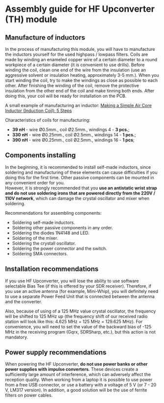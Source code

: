 # Assembly guide for HF Upconverter (TH) module

## Manufacture of inductors
In the process of manufacturing this module, you will have to manufacture the inductors yourself for the used highpass / lowpass filters. Coils are made by winding an enameled copper wire of a certain diameter to a round workpiece of a certain diameter (it is convenient to use drills). Before winding the coil, clean one end of the wire from the insulation (use an aggressive solvent or insulation heating, approximately
3-5 mm.). When you start winding the coil, try to make the windings as close as possible to each other. After finishing the winding of the coil, remove the protective insulation from the other end of the coil and make tinning both ends. After doing this, your coil will be ready for installation on the PCB.

A small example of manufacturing an inductor: [Making a Simple Air Core Inductor (Induction Coil): 5 Steps]

Characteristics of coils for manufacturing:  
- **39 nH** - wire Ø0.5mm., coil Ø2.5mm., windings 4 - **3 pcs.**;  
- **330 nH** - wire Ø0.25mm., coil Ø2.5mm., windings 14 - **1 pcs.**;  
- **390 nH** - wire Ø0.25mm., coil Ø2.5mm., windings 16 - **1 pcs**;  

## Components installing 
In the beginning, it is recommended to install self-made inductors, since soldering and manufacturing of these elements can cause difficulties if you doing this for the first time. Other passive components can be mounted in any convenient order for you.  
However, it is strongly recommended that you **use an antistatic wrist strap and do not use soldering irons that are powered directly from the 220V / 110V network**, which can damage the crystal oscillator and mixer when soldering.

Recommendations for assembling components:

- Soldering self-made inductors.
- Soldering other passive components in any order.
- Soldering the diodes 1N4148 and LED.
- Soldering of the mixer.
- Soldering the crystall oscillator.
- Soldering the power connector and the switch.
- Soldering SMA connectors.

## Installation recommendations
If you use HF Upconverter, you will lose the ability to use software selectable Bias Tee (if this is offered by your SDR receiver). Therefore, if you use an active antenna (for example, Mini-Whip), you will definitely need to use a separate Power Feed Unit that is connected between the antenna and the converter.

Also, because of using of a 125 MHz value crystal oscillator, the frequency will be shifted to 125 MHz up (the frequency shift of our received radio station will look like this: 4.625 MHz + 125 MHz = 129.625 MHz). For convenience, you will need to set the value of the backward bias of -125 MHz in the receiving program (Gqrx, SDRSharp, etc.), but this action is not mandatory.

## Power supply recommendations
When powering the HF Upconverter, **do not use power banks or other power supplies with impulse converters**. These devices create a sufficiently large amount of interference, which can adversely affect the reception quality. When working from a laptop it is possible to use power from a free USB connector, or use a battery with a voltage of 5 V (or 7 - 20 V, LM317 version). In addition, a good solution will be the use of ferrite filters on power cables.

[Making a Simple Air Core Inductor (Induction Coil): 5 Steps]: <http://www.instructables.com/id/Making-a-Simple-Induction-Coil/>
